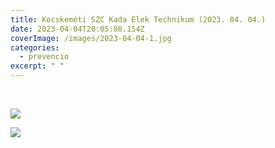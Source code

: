 ```yaml
---
title: Kecskeméti SZC Kada Elek Technikum (2023. 04. 04.)
date: 2023-04-04T20:05:08.154Z
coverImage: /images/2023-04-04-1.jpg
categories:
  - prevencio
excerpt: " "
---
```

 ﻿

![](/images/2023-04-04-2.jpg)

![](/images/2023-04-04-3.jpg)